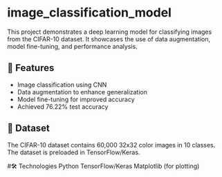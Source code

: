 # image_classification_model
This project demonstrates a deep learning model for classifying images from the CIFAR-10 dataset. It showcases the use of data augmentation, model fine-tuning, and performance analysis.

## 🚀 Features
- Image classification using CNN
- Data augmentation to enhance generalization
- Model fine-tuning for improved accuracy
- Achieved 76.22% test accuracy

## 📂 Dataset
The CIFAR-10 dataset contains 60,000 32x32 color images in 10 classes. The dataset is preloaded in TensorFlow/Keras.

#🛠️ Technologies
Python
TensorFlow/Keras
Matplotlib (for plotting)
 
